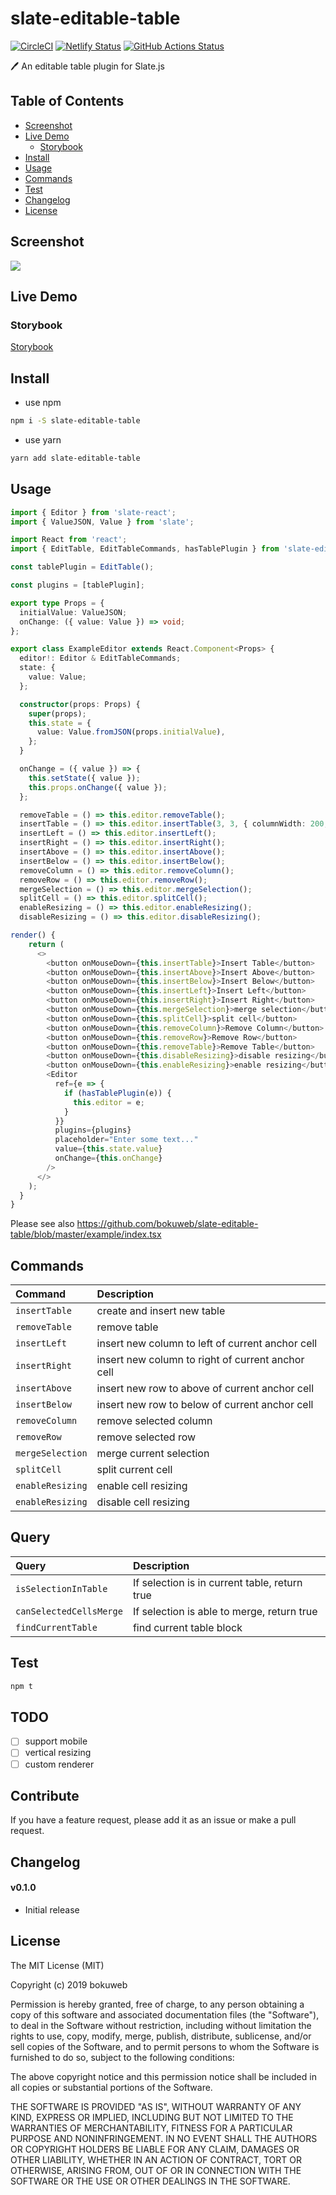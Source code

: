 # slate-editable-table

[![CircleCI](https://circleci.com/gh/bokuweb/slate-editable-table/tree/master.svg?style=svg)](https://circleci.com/gh/bokuweb/slate-editable-table/tree/master) [![Netlify Status](https://api.netlify.com/api/v1/badges/38cf0525-13bf-4e03-827b-5cd3d9d452a3/deploy-status)](https://app.netlify.com/sites/jolly-fermi-6a0c28/deploys)
[![GitHub Actions Status](https://github.com/bokuweb/slate-editable-table/workflows/Node%20CI/badge.svg)](https://github.com/bokuweb/slate-editable-table/actions)

:pen: An editable table plugin for Slate.js


## Table of Contents

* [Screenshot](#Screenshot)
* [Live Demo](#live-demo)
  * [Storybook](#storybook)
* [Install](#install)
* [Usage](#usage)
* [Commands](#commands)
* [Test](#test)
* [Changelog](#changelog)
* [License](#license)


## Screenshot

<img src="https://github.com/bokuweb/slate-editable-table/blob/master/example/screenshot.gif?raw=true" />

## Live Demo

### Storybook

[Storybook](https://jolly-fermi-6a0c28.netlify.com/)

## Install

- use npm

```sh
npm i -S slate-editable-table
```

- use yarn

```sh
yarn add slate-editable-table
```

## Usage

``` typescript
import { Editor } from 'slate-react';
import { ValueJSON, Value } from 'slate';

import React from 'react';
import { EditTable, EditTableCommands, hasTablePlugin } from 'slate-editable-table';

const tablePlugin = EditTable();

const plugins = [tablePlugin];

export type Props = {
  initialValue: ValueJSON;
  onChange: ({ value: Value }) => void;
};

export class ExampleEditor extends React.Component<Props> {
  editor!: Editor & EditTableCommands;
  state: {
    value: Value;
  };

  constructor(props: Props) {
    super(props);
    this.state = {
      value: Value.fromJSON(props.initialValue),
    };
  }

  onChange = ({ value }) => {
    this.setState({ value });
    this.props.onChange({ value });
  };

  removeTable = () => this.editor.removeTable();
  insertTable = () => this.editor.insertTable(3, 3, { columnWidth: 200, maxWidth: 500 });
  insertLeft = () => this.editor.insertLeft();
  insertRight = () => this.editor.insertRight();
  insertAbove = () => this.editor.insertAbove();
  insertBelow = () => this.editor.insertBelow();
  removeColumn = () => this.editor.removeColumn();
  removeRow = () => this.editor.removeRow();
  mergeSelection = () => this.editor.mergeSelection();
  splitCell = () => this.editor.splitCell();
  enableResizing = () => this.editor.enableResizing();
  disableResizing = () => this.editor.disableResizing();

render() {
    return (
      <>
        <button onMouseDown={this.insertTable}>Insert Table</button>
        <button onMouseDown={this.insertAbove}>Insert Above</button>
        <button onMouseDown={this.insertBelow}>Insert Below</button>
        <button onMouseDown={this.insertLeft}>Insert Left</button>
        <button onMouseDown={this.insertRight}>Insert Right</button>
        <button onMouseDown={this.mergeSelection}>merge selection</button>
        <button onMouseDown={this.splitCell}>split cell</button>
        <button onMouseDown={this.removeColumn}>Remove Column</button>
        <button onMouseDown={this.removeRow}>Remove Row</button>
        <button onMouseDown={this.removeTable}>Remove Table</button>
        <button onMouseDown={this.disableResizing}>disable resizing</button>
        <button onMouseDown={this.enableResizing}>enable resizing</button>
        <Editor
          ref={e => {
            if (hasTablePlugin(e)) {
              this.editor = e;
            }
          }}
          plugins={plugins}
          placeholder="Enter some text..."
          value={this.state.value}
          onChange={this.onChange}
        />
      </>
    );
  }
}
```

Please see also https://github.com/bokuweb/slate-editable-table/blob/master/example/index.tsx

## Commands


| Command           | Description                                                       |
|:------------------|:------------------------------------------------------------------|
| `insertTable`     | create and insert new table                                       |
| `removeTable`     | remove table                                                      |
| `insertLeft`      | insert new column to left of current anchor cell                  |
| `insertRight`     | insert new column to right of current anchor cell                 |
| `insertAbove`     | insert new row to above of current anchor cell                    |
| `insertBelow`     | insert new row to below of current anchor cell                    |
| `removeColumn`    | remove selected column                                            |
| `removeRow`       | remove selected row                                               |
| `mergeSelection`  | merge current selection                                           |
| `splitCell`       | split current cell                                                |
| `enableResizing`  | enable cell resizing                                              |
| `enableResizing`  | disable cell resizing                                             |

## Query

| Query                    | Description                                                       |
|:-------------------------|:------------------------------------------------------------------|
| `isSelectionInTable`     | If selection is in current table, return true                     |
| `canSelectedCellsMerge`  | If selection is able to merge, return true                        |
| `findCurrentTable`       | find current table block                                          |
      

## Test

``` sh
npm t
```

## TODO

- [ ] support mobile
- [ ] vertical resizing
- [ ] custom renderer

## Contribute

If you have a feature request, please add it as an issue or make a pull request.

## Changelog

#### v0.1.0

- Initial release

## License

The MIT License (MIT)

Copyright (c) 2019 bokuweb

Permission is hereby granted, free of charge, to any person obtaining a copy of this software and associated documentation files (the "Software"), to deal in the Software without restriction, including without limitation the rights to use, copy, modify, merge, publish, distribute, sublicense, and/or sell copies of the Software, and to permit persons to whom the Software is furnished to do so, subject to the following conditions:

The above copyright notice and this permission notice shall be included in all copies or substantial portions of the Software.

THE SOFTWARE IS PROVIDED "AS IS", WITHOUT WARRANTY OF ANY KIND, EXPRESS OR IMPLIED, INCLUDING BUT NOT LIMITED TO THE WARRANTIES OF MERCHANTABILITY, FITNESS FOR A PARTICULAR PURPOSE AND NONINFRINGEMENT. IN NO EVENT SHALL THE AUTHORS OR COPYRIGHT HOLDERS BE LIABLE FOR ANY CLAIM, DAMAGES OR OTHER LIABILITY, WHETHER IN AN ACTION OF CONTRACT, TORT OR OTHERWISE, ARISING FROM, OUT OF OR IN CONNECTION WITH THE SOFTWARE OR THE USE OR OTHER DEALINGS IN THE SOFTWARE.
